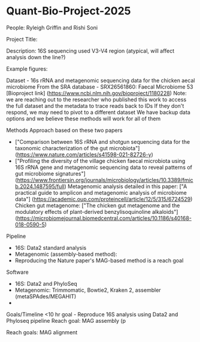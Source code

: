 # Quant-Bio-Project-2025

People: Ryleigh Griffin and Rishi Soni

Project Title:

Description:
16S sequencing used V3-V4 region (atypical, will affect analysis down the line?)

Example figures: 

Dataset - 16s rRNA and metagenomic sequencing data for the chicken aecal microbiome
From the SRA database - SRX26561860: Faecal Microbiome 53
[Bioproject link] (https://www.ncbi.nlm.nih.gov/bioproject/1180228)
Note: we are reaching out to the researcher who published this work to access the full dataset and the metadata to trace reads back to IDs
If they don't respond, we may need to pivot to a different dataset
We have backup data options and we believe these methods will work for all of them

Methods
Approach based on these two papers
- ["Comparison between 16S rRNA and shotgun sequencing data for the taxonomic characterization of the gut microbiota"] (https://www.nature.com/articles/s41598-021-82726-y)
- ["Profiling the diversity of the village chicken faecal microbiota using 16S rRNA gene and metagenomic sequencing data to reveal patterns of gut microbiome signatures"] (https://www.frontiersin.org/journals/microbiology/articles/10.3389/fmicb.2024.1487595/full)
Metagenomic analysis detailed in this paper: ["A practical guide to amplicon and metagenomic analysis of microbiome data"] (https://academic.oup.com/proteincell/article/12/5/315/6724529)
Chicken gut metagenome: ["The chicken gut metagenome and the modulatory effects of plant-derived benzylisoquinoline alkaloids"] (https://microbiomejournal.biomedcentral.com/articles/10.1186/s40168-018-0590-5)

Pipeline
- 16S: Data2 standard analysis
- Metagenomic (assembly-based method): 
- Reproducing the Nature paper's MAG-based method is a reach goal

Software
- 16S: Data2 and PhyloSeq
- Metagenomic: Trimmomatic, Bowtie2, Kraken 2, assembler (metaSPAdes/MEGAHIT)
- 

Goals/Timeline
<10 hr goal - Reproduce 16S analysis using Data2 and Phyloseq pipeline
Reach goal: MAG assembly (p


Reach goals: MAG alignment
